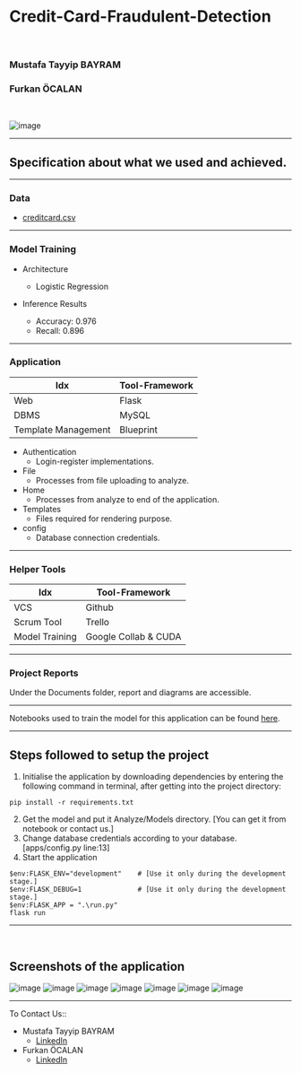 # Credit-Card-Fraudulent-Detection

<br>


### Mustafa Tayyip BAYRAM   
### Furkan ÖCALAN  

<br>

![image](https://user-images.githubusercontent.com/60510780/188311216-8c1e087d-ebac-4565-9d8d-87189d327ab3.png)

<hr>



## Specification about what we used and achieved.

***************
### Data

- [creditcard.csv](https://www.kaggle.com/datasets/mlg-ulb/creditcardfraud)

***************

### Model Training

- Architecture
    - Logistic Regression

- Inference Results
    - Accuracy: 0.976
    - Recall: 0.896

***************

### Application 

| Idx | Tool-Framework |
| ------ | ------ |
| Web | Flask |
| DBMS | MySQL |
| Template Management | Blueprint |

- Authentication
    - Login-register implementations.
- File
    - Processes from file uploading to analyze.
- Home
    - Processes from analyze to end of the application.
- Templates
    - Files required for rendering purpose.
- config
    - Database connection credentials.

***************
### Helper Tools 

| Idx | Tool-Framework |
| ------ | ------ |
| VCS | Github |
| Scrum Tool | Trello |
| Model Training | Google Collab & CUDA |

***************
### Project Reports

Under the Documents folder, report and diagrams are accessible.

***************

Notebooks used to train the model for this application can be found [here](ANALYSIS.ipynb).

<hr>

## Steps followed to setup the project

1. Initialise the application by downloading dependencies  by entering the following command in terminal, after getting into the project directory:

```(bash)
pip install -r requirements.txt
```

2. Get the model and put it Analyze/Models directory. [You can get it from notebook or contact us.]
3. Change database credentials according to your database. [apps/config.py line:13]
4. Start the application
```(bash)
$env:FLASK_ENV="development"    # [Use it only during the development stage.]
$env:FLASK_DEBUG=1              # [Use it only during the development stage.]
$env:FLASK_APP = ".\run.py"
flask run
```

<hr>

<br>

 
## Screenshots of the application

![image](https://user-images.githubusercontent.com/60510780/188311541-23073f97-e9c9-4f7f-a28f-23acbd4339b5.png)
![image](https://user-images.githubusercontent.com/60510780/188311560-3c72ad33-4ae6-4e6c-870d-03de13064e36.png)
![image](https://user-images.githubusercontent.com/60510780/188311568-353600cc-3012-417d-a17a-8f291257a5a2.png)
![image](https://user-images.githubusercontent.com/60510780/188311580-a7861455-d42e-4998-bdbd-dd27b7ae3cd7.png)
![image](https://user-images.githubusercontent.com/60510780/188311589-5c002eea-6c80-4030-849e-c60c3c11a41d.png)
![image](https://user-images.githubusercontent.com/60510780/188311596-660bcf09-2533-4091-ade4-40020cd64bad.png)
![image](https://user-images.githubusercontent.com/60510780/188311599-f0c45358-5cd7-40d2-b862-8769031a3cad.png)

<hr>


To Contact Us::
- Mustafa Tayyip BAYRAM
    - [LinkedIn](https://www.linkedin.com/in/mutabay/)
- Furkan ÖCALAN
    - [LinkedIn](https://www.linkedin.com/in/furkan-ocalan-16186a174/)



